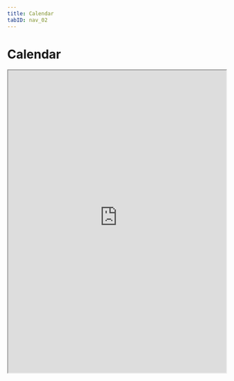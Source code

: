 ```yaml
---
title: Calendar
tabID: nav_02
---
```


# Calendar


<article>
  <iframe src="https://snazzy-lobster.cloudvent.net/Google-Calendar.html" width="100%" height="100%" title="iframe" style="height: 700px !important;"></iframe>
</article>


